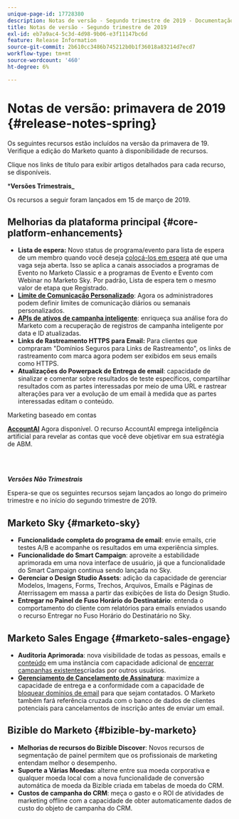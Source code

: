 ```yaml
---
unique-page-id: 17728380
description: Notas de versão - Segundo trimestre de 2019 - Documentação do Marketo - Documentação do produto
title: Notas de versão - Segundo trimestre de 2019
exl-id: eb7a9ac4-5c3d-4d98-9b06-e3f11147bc6d
feature: Release Information
source-git-commit: 2b610cc3486b745212b0b1f36018a83214d7ecd7
workflow-type: tm+mt
source-wordcount: '460'
ht-degree: 6%

---
```


# Notas de versão: primavera de 2019 {#release-notes-spring}

Os seguintes recursos estão incluídos na versão da primavera de 19. Verifique a edição do Marketo quanto à disponibilidade de recursos.

Clique nos links de título para exibir artigos detalhados para cada recurso, se disponíveis.

***Versões Trimestrais_**

Os recursos a seguir foram lançados em 15 de março de 2019.

## Melhorias da plataforma principal {#core-platform-enhancements}

* **Lista de espera:** Novo status de programa/evento para lista de espera de um membro quando você deseja [colocá-los em espera](/help/marketo/product-docs/core-marketo-concepts/smart-campaigns/program-flow-actions/change-program-status.md) até que uma vaga seja aberta. Isso se aplica a canais associados a programas de Evento no Marketo Classic e a programas de Evento e Evento com Webinar no Marketo Sky. Por padrão, Lista de espera tem o mesmo valor de etapa que Registrado.
* **[Limite de Comunicação Personalizado](/help/marketo/product-docs/administration/email-setup/enable-communication-limits.md)**: Agora os administradores podem definir limites de comunicação diários ou semanais personalizados.
* **[APIs de ativos de campanha inteligente](https://experienceleague.adobe.com/en/docs/marketo-developer/marketo/rest/assets/smart-campaigns)**: enriqueça sua análise fora do Marketo com a recuperação de registros de campanha inteligente por data e ID atualizadas.
* **Links de Rastreamento HTTPS para Email:** Para clientes que compraram &quot;Domínios Seguros para Links de Rastreamento&quot;, os links de rastreamento com marca agora podem ser exibidos em seus emails como HTTPS.
* **Atualizações do Powerpack de Entrega de email**: capacidade de sinalizar e comentar sobre resultados de teste específicos, compartilhar resultados com as partes interessadas por meio de uma URL e rastrear alterações para ver a evolução de um email à medida que as partes interessadas editam o conteúdo.

Marketing baseado em contas

**[AccountAI](/help/marketo/product-docs/target-account-management/account-profiling/account-profiling-ranking-and-tuning.md)** Agora disponível. O recurso AccountAI emprega inteligência artificial para revelar as contas que você deve objetivar em sua estratégia de ABM.

<br> 

**_Versões Não Trimestrais_**

Espera-se que os seguintes recursos sejam lançados ao longo do primeiro trimestre e no início do segundo trimestre de 2019.

## Marketo Sky {#marketo-sky}

* **Funcionalidade completa do programa de email**: envie emails, crie testes A/B e acompanhe os resultados em uma experiência simples.
* **Funcionalidade do Smart Campaign**: aproveite a estabilidade aprimorada em uma nova interface de usuário, já que a funcionalidade do Smart Campaign continua sendo lançada no Sky.
* **Gerenciar o Design Studio Assets**: adição da capacidade de gerenciar Modelos, Imagens, Forms, Trechos, Arquivos, Emails e Páginas de Aterrissagem em massa a partir das exibições de lista do Design Studio.
* **Entregar no Painel de Fuso Horário do Destinatário**: entenda o comportamento do cliente com relatórios para emails enviados usando o recurso Entregar no Fuso Horário do Destinatário no Sky.

## Marketo Sales Engage {#marketo-sales-engage}

* **Auditoria Aprimorada**: nova visibilidade de todas as pessoas, emails e [conteúdo](/help/marketo/product-docs/marketo-sales-connect/templates/view-template-list-as-another-user.md) em uma instância com capacidade adicional de [encerrar campanhas existentes](/help/marketo/product-docs/marketo-sales-connect/campaigns/view-campaigns-list-as-another-user.md)criadas por outros usuários.
* **[Gerenciamento de Cancelamento de Assinatura](/help/marketo/product-docs/marketo-sales-connect/email/unsubscribes/marketo-unsubscribe-check.md)**: maximize a capacidade de entrega e a conformidade com a capacidade de [bloquear domínios de email](/help/marketo/product-docs/marketo-sales-connect/admin/blocked-domains.md) para que sejam contatados. O Marketo também fará referência cruzada com o banco de dados de clientes potenciais para cancelamentos de inscrição antes de enviar um email.

## Bizible do Marketo {#bizible-by-marketo}

* **Melhorias de recursos do Bizible Discover**: Novos recursos de segmentação de painel permitem que os profissionais de marketing entendam melhor o desempenho.
* **Suporte a Várias Moedas**: alterne entre sua moeda corporativa e qualquer moeda local com a nova funcionalidade de conversão automática de moeda da Bizible criada em tabelas de moeda do CRM.
* **Custos de campanha do CRM**: meça o gasto e o ROI de atividades de marketing offline com a capacidade de obter automaticamente dados de custo do objeto de campanha do CRM.
